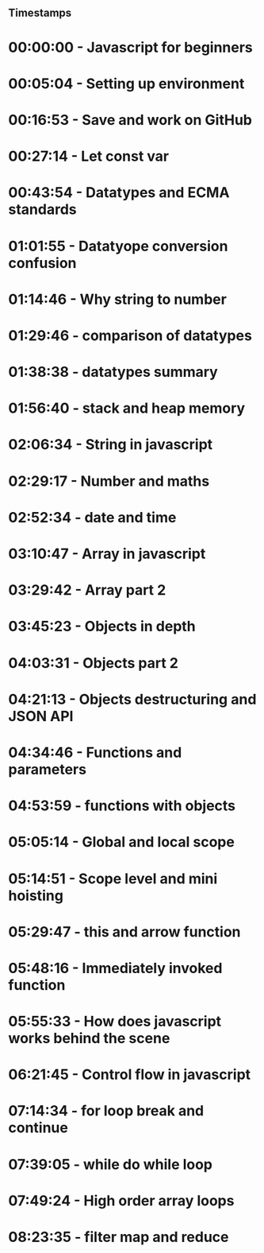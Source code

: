 ## Timestamps
# 00:00:00 -   Javascript for beginners 
# 00:05:04 - Setting up environment
# 00:16:53  -  Save and work on GitHub
# 00:27:14  -  Let const var
# 00:43:54  -  Datatypes and ECMA standards
# 01:01:55  -  Datatyope conversion confusion
# 01:14:46 -  Why string to number
# 01:29:46  -  comparison of datatypes
# 01:38:38 -  datatypes summary
# 01:56:40  -  stack and heap memory
# 02:06:34  -  String in javascript
# 02:29:17 -  Number and maths 
# 02:52:34  -  date and time
# 03:10:47  -  Array in javascript
# 03:29:42  -  Array part 2
# 03:45:23  -  Objects in depth
# 04:03:31  -   Objects part 2
# 04:21:13  -   Objects destructuring and JSON API
# 04:34:46  -  Functions and parameters
# 04:53:59  -  functions with objects
# 05:05:14  -  Global and local scope
# 05:14:51  -   Scope level and mini hoisting
# 05:29:47 -  this and arrow function
# 05:48:16  -  Immediately invoked function
# 05:55:33 -  How does javascript works behind the scene
# 06:21:45  -  Control flow in javascript
# 07:14:34  -  for loop break and continue
# 07:39:05  -  while do while loop
# 07:49:24  -  High order array loops
# 08:23:35  -  filter map and reduce